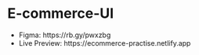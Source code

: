 # E-commerce-UI

<ul>
  <li>Figma:        https://rb.gy/pwxzbg </li>
  <li>Live Preview: https://ecommerce-practise.netlify.app</li>
</ul>
